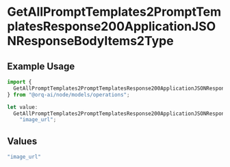 # GetAllPromptTemplates2PromptTemplatesResponse200ApplicationJSONResponseBodyItems2Type

## Example Usage

```typescript
import {
  GetAllPromptTemplates2PromptTemplatesResponse200ApplicationJSONResponseBodyItems2Type,
} from "@orq-ai/node/models/operations";

let value:
  GetAllPromptTemplates2PromptTemplatesResponse200ApplicationJSONResponseBodyItems2Type =
    "image_url";
```

## Values

```typescript
"image_url"
```